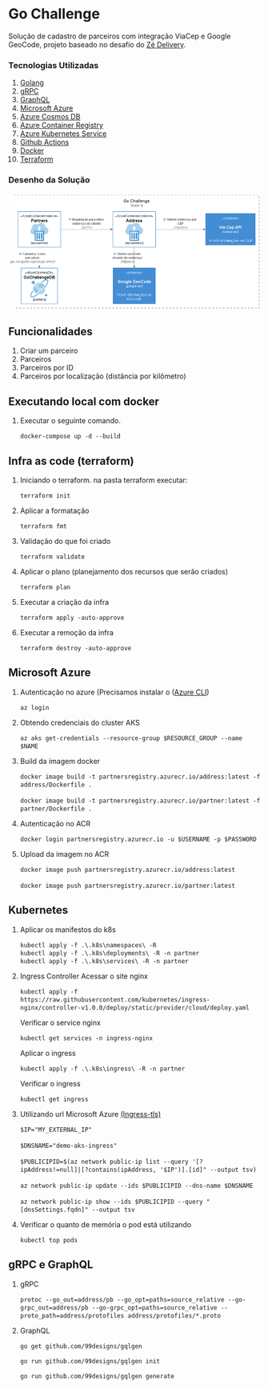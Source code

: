 # Go Challenge 
Solução de cadastro de parceiros com integração ViaCep e Google GeoCode, projeto baseado no desafio do [Zé Delivery](https://github.com/ZXVentures/ze-code-challenges/blob/master/backend_pt.md).

### Tecnologias Utilizadas
1. [Golang](https://golang.org/)
2. [gRPC](https://grpc.io/)
3. [GraphQL](https://graphql.org/)
4. [Microsoft Azure](https://azure.microsoft.com/pt-br/features/azure-portal/)
5. [Azure Cosmos DB](https://azure.microsoft.com/pt-br/services/cosmos-db/)
6. [Azure Container Registry](https://azure.microsoft.com/en-us/services/container-registry/)
7. [Azure Kubernetes Service](https://azure.microsoft.com/pt-br/services/kubernetes-service/)
8. [Github Actions](https://docs.github.com/pt/actions)
9. [Docker](https://www.docker.com/)
10. [Terraform](https://www.terraform.io/)

### Desenho da Solução
<p align="center">
  <img src=".docs/Go-Challenge.png" width="800" title="Main">
</p>

## Funcionalidades
1. Criar um parceiro
2. Parceiros
3. Parceiros por ID
4. Parceiros por localização (distância por kilômetro)

## Executando local com docker
1. Executar o seguinte comando.
   ```
   docker-compose up -d --build
   ```
   
## Infra as code (terraform)
1. Iniciando o terraform. na pasta terraform executar:
   ```
   terraform init
   ```
2. Aplicar a formatação
   ```
   terraform fmt
   ```
3. Validação do que foi criado
   ```
   terraform validate
   ```
4. Aplicar o plano (planejamento dos recursos que serão criados)
   ```
   terraform plan
   ```
5. Executar a criação da infra
   ```
   terraform apply -auto-approve
   ```
6. Executar a remoção da infra
   ```
   terraform destroy -auto-approve
   ```

## Microsoft Azure
1. Autenticação no azure (Precisamos instalar o ([Azure CLI](https://docs.microsoft.com/pt-br/cli/azure/install-azure-cli))
   ```
   az login
   ```
2. Obtendo credenciais do cluster AKS 
   ```
   az aks get-credentials --resource-group $RESOURCE_GROUP --name $NAME
   ```
3. Build da imagem docker
   ```
   docker image build -t partnersregistry.azurecr.io/address:latest -f address/Dockerfile .

   docker image build -t partnersregistry.azurecr.io/partner:latest -f partner/Dockerfile .
   ```
4. Autenticação no ACR
   ```
   docker login partnersregistry.azurecr.io -u $USERNAME -p $PASSWORD
   ```
5. Upload da imagem no ACR
   ```
   docker image push partnersregistry.azurecr.io/address:latest

   docker image push partnersregistry.azurecr.io/partner:latest
   ```
## Kubernetes
1. Aplicar os manifestos do k8s
   ```
   kubectl apply -f .\.k8s\namespaces\ -R
   kubectl apply -f .\.k8s\deployments\ -R -n partner
   kubectl apply -f .\.k8s\services\ -R -n partner
   ```
2. Ingress Controller
   Acessar o site nginx 
   ```
   kubectl apply -f https://raw.githubusercontent.com/kubernetes/ingress-nginx/controller-v1.0.0/deploy/static/provider/cloud/deploy.yaml
   ```
   Verificar o service nginx
   ```
   kubectl get services -n ingress-nginx
   ```
   Aplicar o ingress
   ```
   kubectl apply -f .\.k8s\ingress\ -R -n partner
   ```
   Verificar o ingress
   ```
   kubectl get ingress
   ```
3. Utilizando url Microsoft Azure [(Ingress-tls)](https://docs.microsoft.com/pt-br/azure/aks/ingress-tls)
   ```
   $IP="MY_EXTERNAL_IP"

   $DNSNAME="demo-aks-ingress"

   $PUBLICIPID=$(az network public-ip list --query '[?ipAddress!=null]|[?contains(ipAddress, '$IP')].[id]" --output tsv)

   az network public-ip update --ids $PUBLICIPID --dns-name $DNSNAME

   az network public-ip show --ids $PUBLICIPID --query "[dnsSettings.fqdn]" --output tsv
   ```

4. Verificar o quanto de memória o pod está utilizando
   ```
   kubectl top pods
   ```

## gRPC e GraphQL   
1. gRPC
    ```
    protoc --go_out=address/pb --go_opt=paths=source_relative --go-grpc_out=address/pb --go-grpc_opt=paths=source_relative --proto_path=address/protofiles address/protofiles/*.proto
    ```

2. GraphQL
   ```
   go get github.com/99designs/gqlgen
   ```
   ```
   go run github.com/99designs/gqlgen init
   ```
   ```
   go run github.com/99designs/gqlgen generate
   ```
   